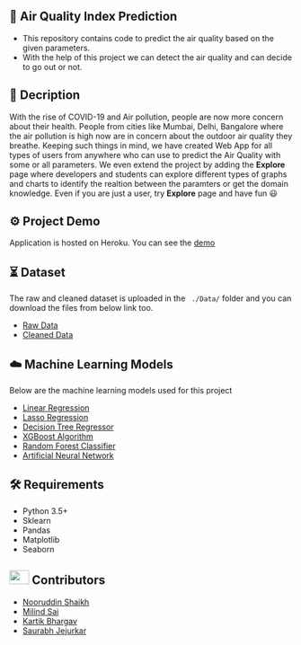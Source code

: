 ## :open_file_folder:  Air Quality Index Prediction
- This repository contains code to predict the air quality based on the given parameters.
- With the help of this project we can detect the air quality and can decide to go out or not.

## :memo: Decription
With the rise of COVID-19 and Air pollution, people are now more concern about their health. People from cities like Mumbai, Delhi, Bangalore where the air pollution is high now are in concern about the outdoor air quality they breathe. Keeping such things in mind, we have created Web App for all types of users from anywhere who can use to predict the Air Quality with some or all parameters. We even extend the project by adding the **Explore** page where developers and students can explore different types of graphs and charts to identify the realtion between the paramters or get the domain knowledge. Even if you are just a user, try **Explore** page and have fun :smiley: 

## :gear: Project Demo
Application is hosted on Heroku. You can see the [demo](https://airqualityindexcheckerr.herokuapp.com/)

## :hourglass_flowing_sand: Dataset
The raw and cleaned dataset is uploaded in the ``` ./Data/``` folder and you can download the files from below link too.
- [Raw Data](https://github.com/noor12401/Projects/blob/main/AQI/Data/city_hour.csv)
- [Cleaned Data](https://github.com/noor12401/Projects/blob/main/AQI/Data/final_data.csv)

## :cloud: Machine Learning Models
Below are the machine learning models used for this project
- [Linear Regression](https://github.com/noor12401/Projects/blob/main/AQI/2.%20Implementing%20Linear%20and%20Lasso%20Regression.ipynb)
- [Lasso Regression](https://github.com/noor12401/Projects/blob/main/AQI/2.%20Implementing%20Linear%20and%20Lasso%20Regression.ipynb)
- [Decision Tree Regressor](https://github.com/noor12401/Projects/blob/main/AQI/3.%20Implementing%20Decision%20Tree.ipynb)
- [XGBoost Algorithm](https://github.com/noor12401/Projects/blob/main/AQI/4.%20Implementing%20XGBoost%20for%20Regression.ipynb)
- [Random Forest Classifier](https://github.com/noor12401/Projects/blob/main/AQI/6.%20Implementing%20Random%20Forest%20Classifier%20(Part%202).ipynb)
- [Artificial Neural Network](https://github.com/noor12401/Projects/blob/main/AQI/7.%20Implementing%20ANN.ipynb)

## :hammer_and_wrench: Requirements
- Python 3.5+
- Sklearn
- Pandas
- Matplotlib
- Seaborn

## <img src="https://raw.githubusercontent.com/TheDudeThatCode/TheDudeThatCode/master/Assets/Developer.gif" width=35 height=25> Contributors
- [Nooruddin Shaikh](https://www.linkedin.com/in/nooruddin-shaikh)
- [Milind Sai](https://www.linkedin.com/in/milind-sai-2017/)
- [Kartik Bhargav](https://www.linkedin.com/in/kartik-bhargav-93a3aa1b0)
- [Saurabh Jejurkar](https://www.linkedin.com/in/saurabh-jejurkar-b80042195)
